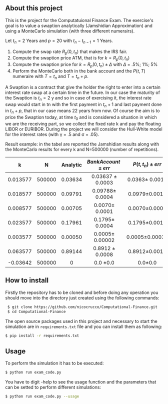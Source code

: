 ## About this project 
This is the project for the Computatuional Finance Exam. The exercise's goal is to value a swaption analytically (Jamshidian Approximation) and using a MonteCarlo simulation (with three different numerairs).

Let $t_n = 2$ Years and $p = 20$ with $t_n-t_{n-1} = 1$ Years.
1. Compute the swap rate $R_p(0, t_n)$ that makes the IRS fair.
2. Compute the swaption price ATM, that is for $k = R_p(0, t_n)$
3. Compute the swaption price for $k = R_p(0, t_n) ± \Delta$ with $\Delta$ = .5%; 1%; 5%
4. Perform the MonteCarlo both in the bank account and the $P(t, T)$ numeraire with $T = t_n$ and $T = t_n+p$.

A Swaption is a contract that give the holder the right to enter into a certain interest rate swap at a certain time in the future. In our case the maturity of the Swaption is $t_n = 2$ y and so in case of exercising it, the interest rate swap would start in tn with the first payment in $t_n+1$ and last
payment done in $t_n+p$, that in our case means 22 years from now. Of course the aim is to price the Swaption today, at time $t_0$ and is considered a situation in which we are the receiving part, so we collect the fixed rate k and pay the floating LIBOR or EURIBOR. During the project we will consider the Hull-White model for the interest rates (with γ = .5 and σ = .05).


Result example: in the tabel are reported the Jamshidian results along with the MonteCarlo
results for every k and N=500000 (number of repetitions). 

|k |N| Analytic |$BankAccount ± err$ |$P(t, t_n) ± err$| $P(t, t_n+p) ± err$|
|:---:|:---:|:---:|:---:|:---:|:---:| 
|0.013577 |500000| 0.03634|0.03637 ± 0.0003| 0.0363± 0.0010 |0.03644±0.0009|
|0.018577| 500000| 0.09791 |0.09788± 0.0004| 0.0979±0.0012 |0.0979±0.0011|
|0.008577 |500000 |0.00705| 0.0070± 0.0001 |0.0070±0.0006| 0.0070±0.0006|
|0.023577| 500000 |0.17961 |0.1795± 0.0004| 0.1795±0.0013 |0.1796±0.0012|
|0.003577 |500000 |0.00050| 0.0005± 0.00002 |0.0005±0.00031 |0.0005±0.0003|
|0.063577| 500000 |0.89144 |0.8912 ± 0.0008| 0.8912±0.0017| 0.89141±0.0012|
|-0.03642| 500000 |0| 0.0 ±0.0| 0.0±0.0| 0.0±0.0|

<!-- HOW TO INSTALL -->

<h2 id="how-to-install"> How to install</h2>

Firstly the repository has to be cloned and before doing any operation you should move into the directory just created using the following commands:

```bash
 $ git clone https://github.com/nicocrucco/Computational-Finance.git
 $ cd Computational-Finance
```

The open source packages used in this project and necessary to start the simulation are in `requirements.txt` file and you can install them as following:

```bash
$ pip install -r requirements.txt
```

## Usage

To perform the simulation it has to be executed:

```bash
$ python run exam_code.py
```
 You have to digit -help to see the usage function and the parameters that can be setted to perform different simulations:
 
```bash
$ python run exam_code.py --usage
```


